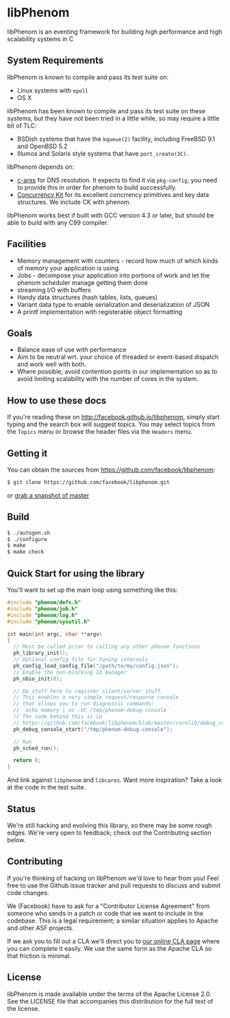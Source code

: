 # libPhenom

libPhenom is an eventing framework for building high performance and high
scalability systems in C

## System Requirements

libPhenom is known to compile and pass its test suite on:

 * Linux systems with `epoll`
 * OS X

libPhenom has been known to compile and pass its test suite on these
systems, but they have not been tried in a little while, so may require
a little bit of TLC:

 * BSDish systems that have the `kqueue(2)` facility, including
   FreeBSD 9.1 and OpenBSD 5.2
 * Illumos and Solaris style systems that have `port_create(3C)`.

libPhenom depends on:

 * [c-ares](http://c-ares.haxx.se) for DNS resolution.
   It expects to find it via `pkg-config`; you need to provide this in
   order for phenom to build successfully.
 * [Concurrency Kit](http://concurrencykit.org/) for its excellent
   concrrency primitives and key data structures.  We include CK
   with phenom.

libPhenom works best if built with GCC version 4.3 or later, but should
be able to build with any C99 compiler.

## Facilities

 * Memory management with counters - record how much of which kinds
   of memory your application is using.
 * Jobs - decompose your application into portions of work
   and let the phenom scheduler manage getting them done
 * streaming I/O with buffers
 * Handy data structures (hash tables, lists, queues)
 * Variant data type to enable serialization and deserialization of
   JSON
 * A printf implementation with registerable object formatting

## Goals

 * Balance ease of use with performance
 * Aim to be neutral wrt. your choice of threaded or event-based dispatch
   and work well with both.
 * Where possible, avoid contention points in our implementation so as to
   avoid limiting scalability with the number of cores in the system.

## How to use these docs

If you're reading these on http://facebook.github.io/libphenom, simply start
typing and the search box will suggest topics.  You may select topics from the
`Topics` menu or browse the header files via the `Headers` menu.

## Getting it

You can obtain the sources from https://github.com/facebook/libphenom:

```bash
$ git clone https://github.com/facebook/libphenom.git
```

or [grab a snapshot of master](https://github.com/facebook/libphenom/archive/master.zip)



## Build

```bash
$ ./autogen.sh
$ ./configure
$ make
$ make check
```

## Quick Start for using the library

You'll want to set up the main loop using something like this:

```c
#include "phenom/defs.h"
#include "phenom/job.h"
#include "phenom/log.h"
#include "phenom/sysutil.h"

int main(int argc, char **argv)
{
  // Must be called prior to calling any other phenom functions
  ph_library_init();
  // Optional config file for tuning internals
  ph_config_load_config_file("/path/to/my/config.json");
  // Enable the non-blocking IO manager
  ph_nbio_init(0);

  // Do stuff here to register client/server stuff.
  // This enables a very simple request/response console
  // that allows you to run diagnostic commands:
  // `echo memory | nc -UC /tmp/phenom-debug-console`
  // The code behind this is in
  // https://github.com/facebook/libphenom/blob/master/corelib/debug_console.c
  ph_debug_console_start("/tmp/phenom-debug-console");

  // Run
  ph_sched_run();

  return 0;
}
```

And link against `libphenom` and `libcares`.  Want more inspiration?
Take a look at the code in the test suite.

## Status

We're still hacking and evolving this library, so there may be some rough
edges.  We're very open to feedback; check out the Contributing section
below.

## Contributing

If you're thinking of hacking on libPhenom we'd love to hear from you!
Feel free to use the Github issue tracker and pull requests to discuss and
submit code changes.

We (Facebook) have to ask for a "Contributor License Agreement" from someone
who sends in a patch or code that we want to include in the codebase.  This is
a legal requirement; a similar situation applies to Apache and other ASF
projects.

If we ask you to fill out a CLA we'll direct you to [our online CLA
page](https://developers.facebook.com/opensource/cla) where you can complete it
easily.  We use the same form as the Apache CLA so that friction is minimal.

## License

libPhenom is made available under the terms of the Apache License 2.0.  See the
LICENSE file that accompanies this distribution for the full text of the
license.

